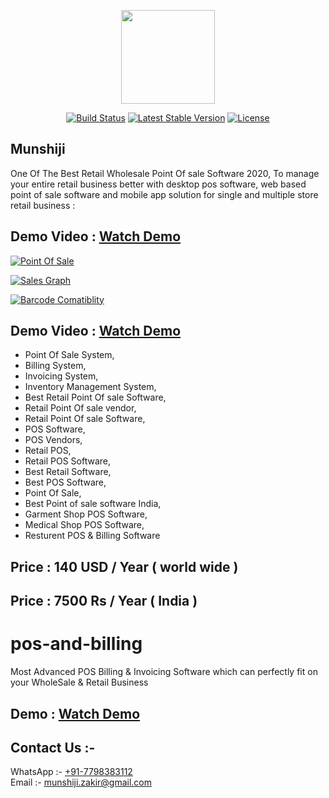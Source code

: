 <p align="center"><img src="https://github.com/munshiji/pos-and-billing/raw/master/logo_-_Copy1.png" width="150"></p>

<p align="center">
<a href="#"><img src="https://travis-ci.org/laravel/framework.svg" alt="Build Status"></a>
<!--<a href="#"><img src="https://poser.pugx.org/laravel/framework/d/total.svg" alt="Total Bills"></a>-->
<a href="#"><img src="https://poser.pugx.org/laravel/framework/v/stable.svg" alt="Latest Stable Version"></a>
<a href="#"><img src="https://poser.pugx.org/laravel/framework/license.svg" alt="License"></a>
</p>

## Munshiji  

One Of The Best Retail Wholesale Point Of sale Software 2020, To manage your entire retail business better with desktop pos software, web based point of sale software and mobile app solution for single and multiple store retail business :

## Demo Video : <a href="https://youtu.be/xir6z1Fl8ag" target="_blank">Watch Demo</a>

<a href="https://youtu.be/xir6z1Fl8ag"><img src="https://github.com/munshiji/pos-billing-and-invoicing-software/blob/master/assets/pos-software-gst-enabled--500x500.png?raw=true" alt="Point Of Sale"></a>

<a href="https://youtu.be/xir6z1Fl8ag"><img src="https://github.com/munshiji/pos-billing-and-invoicing-software/blob/master/assets/SaleGraph.png?raw=true" alt="Sales Graph"></a>

<a href="https://youtu.be/xir6z1Fl8ag"><img src="https://github.com/munshiji/pos-billing-and-invoicing-software/blob/master/assets/2019-05-19_22-48-12.png?raw=true" alt="Barcode Comatiblity"></a>


## Demo Video : <a href="https://youtu.be/xir6z1Fl8ag" target="_blank">Watch Demo</a>

- Point Of Sale System,
- Billing System,
- Invoicing System,
- Inventory Management System, 
- Best Retail Point Of sale Software, 
- Retail Point Of sale vendor, 
- Retail Point Of sale Software, 
- POS Software, 
- POS Vendors, 
- Retail POS, 
- Retail POS Software, 
- Best Retail Software, 
- Best POS Software, 
- Point Of Sale, 
- Best Point of sale software India,
- Garment Shop POS Software,
- Medical Shop POS Software,
- Resturent POS & Billing Software

## Price : 140 USD / Year ( world wide )
## Price : 7500 Rs / Year ( India )

# pos-and-billing
Most Advanced POS Billing & Invoicing Software which can perfectly fit on your WholeSale &amp; Retail Business



## Demo : <a href="https://youtu.be/xir6z1Fl8ag" target="_blank">Watch Demo</a>



## Contact Us :- 

WhatsApp :- <a href="https://web.whatsapp.com/send?phone=917798383112" target="_blank" >+91-7798383112</a>
<br>
Email :- <a href="mailto:munshiji.zakir@gmail.com" target="_blank" >munshiji.zakir@gmail.com</a> 
